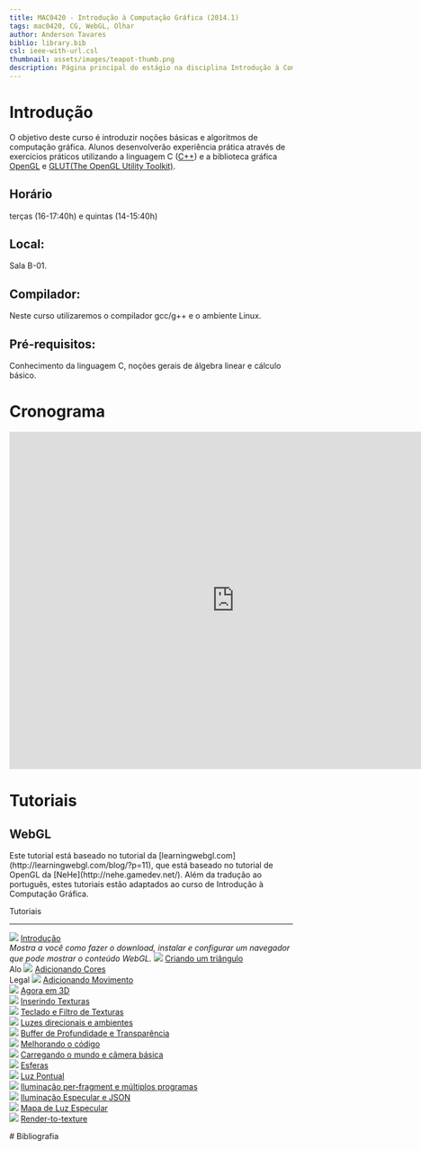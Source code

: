 ```yaml
---
title: MAC0420 - Introdução à Computação Gráfica (2014.1)
tags: mac0420, CG, WebGL, Olhar
author: Anderson Tavares
biblio: library.bib
csl: ieee-with-url.csl
thumbnail: assets/images/teapot-thumb.png
description: Página principal do estágio na disciplina Introdução à Computação Gráfica
---
```

# Introdução

O objetivo deste curso é introduzir noções básicas e algoritmos de computação gráfica. 
Alunos desenvolverão experiência prática através de exercícios práticos utilizando a 
linguagem C ([C++](http://www.cplusplus.com/‎)) e a biblioteca gráfica [OpenGL](http://www.opengl.org) e [GLUT(The OpenGL Utility Toolkit)](http://www.opengl.org/resources/libraries/glut/‎).

## Horário

terças (16-17:40h) e quintas (14-15:40h)

## Local:

Sala B-01.

## Compilador: 

Neste curso utilizaremos o compilador gcc/g++ e o ambiente Linux. 

## Pré-requisitos:

Conhecimento da linguagem C, noções gerais de álgebra linear e cálculo básico.


# Cronograma

<iframe src="https://www.google.com/calendar/embed?src=kvfu9hu2lsorqu43s81n63kdlk%40group.calendar.google.com&ctz=America/Sao_Paulo" style="border: 0" width="800" height="600" frameborder="0" scrolling="no"></iframe>

# Tutoriais

## WebGL

<div class="tutorial">
Este tutorial está baseado no tutorial da [learningwebgl.com](http://learningwebgl.com/blog/?p=11), que está baseado no tutorial de OpenGL da [NeHe](http://nehe.gamedev.net/). Além da tradução ao português, estes tutoriais estão adaptados ao curso de Introdução à Computação Gráfica.

Tutoriais                                                                
----------                                                            --------
![](../../assets/images/webgl-introducao-thumb.png)                   [Introdução](../../posts/2013-11-27-webgl-introducao.html)           <br>_Mostra a você como fazer o download, instalar e configurar um navegador que pode mostrar o conteúdo WebGL._
![](../../assets/images/webgl-criando-triangulo-thumb.png)            [Criando um triângulo](../../posts/2013-11-28-webgl-criando-triangulo.html) <br>Alo
![](../../assets/images/webgl-colorindo-triangulo-thumb.png)          [Adicionando Cores](../../posts/2013-11-29-webgl-colorindo-triangulo.html)    <br>Legal
![](../../assets/images/webgl-movimentando-triangulo-thumb.png)       [Adicionando Movimento](../../posts/2013-11-30-webgl-movimentando-triangulo.html)<br>
![](../../assets/images/webgl-real-3d-thumb.png)                      [Agora em 3D](../../posts/2013-12-01-webgl-real-3d.html)          <br>
![](../../assets/images/webgl-texture-thumb.png)                      [Inserindo Texturas](../../posts/2013-12-02-webgl-texture.html)   <br>
![](../../assets/images/webgl-keyboard-filter-thumb.png)              [Teclado e Filtro de Texturas](../../posts/2013-12-03-webgl-keyboard-filter.html)<br>
![](../../assets/images/webgl-directional-ambient-light-thumb.png)    [Luzes direcionais e ambientes](../../posts/2013-12-04-webgl-directional-ambient-light.html)<br>
![](../../assets/images/webgl-depth-transparency-thumb.png)           [Buffer de Profundidade e Transparência](../../posts/2013-12-05-webgl-depth-transparency.html)<br>
![](../../assets/images/webgl-improving-code-thumb.png)               [Melhorando o código](../../posts/2013-12-06-webgl-improving-code.html)  <br>
![](../../assets/images/webgl-loading-world-camera-thumb.png)         [Carregando o mundo e câmera básica](../../posts/2013-12-07-webgl-loading-world-camera.html)<br>
![](../../assets/images/webgl-spheres-thumb.png)                      [Esferas](../../posts/2013-12-08-webgl-spheres.html)              <br>
![](../../assets/images/webgl-point-lighting-thumb.png)               [Luz Pontual](../../posts/2013-12-09-webgl-point-lighting.html)          <br>
![](../../assets/images/webgl-per-fragment-multiple-thumb.png)        [Iluminação per-fragment e múltiplos programas](../../posts/2013-12-10-webgl-per-fragment-multiple.html)<br>
![](../../assets/images/webgl-specular-highlights-thumb.png)          [Iluminação Especular e JSON](../../posts/2013-12-11-webgl-specular-highlights.html)<br>
![](../../assets/images/webgl-specular-maps-thumb.png)                [Mapa de Luz Especular](../../posts/2013-12-12-webgl-specular-maps.html)<br>
![](../../assets/images/webgl-render-to-texture-thumb.png)            [Render-to-texture](../../posts/2013-12-13-webgl-render-to-texture.html)    <br>

</div>
# Bibliografia